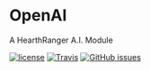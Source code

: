 # OpenAI
A HearthRanger A.I. Module

[![license](https://img.shields.io/badge/License-AGPL%20v3-brightgreen.svg?style=flat-square)](https://github.com/SystemException/OpenAI/blob/master/LICENSE.md)
[![Travis](https://img.shields.io/travis/SystemException/OpenAI.svg?style=flat-square)]()
[![GitHub issues](https://img.shields.io/github/issues/SystemException/OpenAI/shields.svg?style=flat-square)](https://github.com/SystemException/OpenAI/issues)

